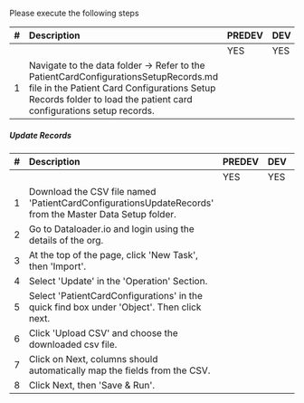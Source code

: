 Please execute the following steps

| # | Description | PREDEV | DEV | PREQA | SIT | UAT | PREPROD | PRODUCTION |   
|---:|:---|:---|:---|:---|:---|:---|:---|:---|  
|	|	|YES|YES|YES|YES|YES|YES|YES| 
|1|Navigate to the data folder -> Refer to the PatientCardConfigurationsSetupRecords.md file in the Patient Card Configurations Setup Records folder to load the patient card configurations setup records. | | | | | | | |

##### Update Records

| # | Description | PREDEV | DEV | PREQA | SIT | UAT | PREPROD | PRODUCTION |
|---:|:---|:---|:---|:---|:---|:---|:---|:---|
|	|	|YES|YES|YES|YES|YES|YES|YES| 
|1|Download the CSV file named 'PatientCardConfigurationsUpdateRecords' from the Master Data Setup folder.|  |  |  |  |  |  |  |
|2|Go to Dataloader.io and login using the details of the org.| | | | | | | |
|3|At the top of the page, click 'New Task', then 'Import'.| | | | | | | |
|4|Select 'Update' in the 'Operation' Section.| | | | | | | |
|5|Select 'PatientCardConfigurations' in the quick find box under 'Object'. Then click next.| | | | | | | | 
|6|Click 'Upload CSV' and choose the downloaded csv file.| | | | | | | | 
|7|Click on Next, columns should automatically map the fields from the CSV.| |  |  |  |  |  | |
|8|Click Next, then 'Save & Run'.| | | | | | | |


